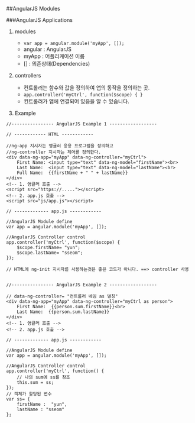 ##AngularJS Modules

###AngularJS Applications
1. modules
    - `var app = angular.module('myApp', []);`
    - angular : AngularJS
    - myApp : 어플리케이션 이름
    - [] : 의존상태(Dependencies)
2. controllers
    - 컨트롤러는 함수와 값을 정의하여 앱의 동작을 정의하는 곳.
    - `app.controller('myCtrl', function($scope) { }`
    - 컨트롤러가 앱에 연결되어 있음을 알 수 있습니다.

3. Example
```
//---------------- AngularJS Example 1 ------------------

// ------------ HTML ------------ 

//ng-app 지시자는 앵귤러 응용 프로그램을 정의하고 
//ng-controller 지시자는 제어를 정의한다.
<div data-ng-app="myApp" data-ng-controller="myCtrl">
    First Name: <input type="text" data-ng-model="firstName"><br>
    Last Name:  <input type="text" data-ng-model="lastName"><br>
    Full Name:  {{firstName + " " + lastName}}
</div>
<!-- 1. 앵귤러 호출 -->
<script src="https://....."></script>
<!-- 2. app.js 호출 -->
<script src="js/app.js"></script>

// ------------- app.js ------------ 

//AngularJS Module define
var app = angular.module('myApp', []);

//AngularJS Controller control
app.controller('myCtrl', function($scope) {
    $scope.firstName= "yun";
    $scope.lastName= "sseom";
});

// HTML에 ng-init 지시자를 사용하는것은 좋은 코드가 아니다. ==> controller 사용

```

```

//---------------- AngularJS Example 2 ------------------

// data-ng-controller= "컨트롤러 네임 as 별칭"
<div data-ng-app="myApp" data-ng-controller="myCtrl as person">
    First Name:  {{person.sum.firstName}}<br>
    Last Name:  {{person.sum.lastName}}
</div>
<!-- 1. 앵귤러 호출 -->
<!-- 2. app.js 호출 -->

// ------------- app.js ------------ 

//AngularJS Module define
var app = angular.module('myApp', []);

//AngularJS Controller control
app.controller('myCtrl', function() {
    // 나의 sum에 ss를 참조
    this.sum = ss;
});
// 객체가 할당된 변수
var ss= {
    firstName :  "yun",
    lastName : "sseom"
};

```
